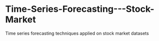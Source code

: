 # Time-Series-Forecasting---Stock-Market
Time series forecasting techniques applied on stock market datasets
